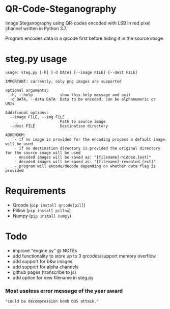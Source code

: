# QR-Code-Steganography
Image Steganography using QR-codes encoded with LSB in red pixel channel written in Python 3.7.

Program encodes data in a qrcode first before hiding it in the source image.

# steg.py usage
```
usage: steg.py [-h] [-d DATA] [--image FILE] [--dest FILE]

IMPORTANT: currently, only png images are supported

optional arguments:
  -h, --help            show this help message and exit
  -d DATA, --data DATA  Data to be encoded; can be alphanumeric or URIs

Additional options:
  --image FILE, --img FILE
                        Path to source image
  --dest FILE           Destination directory

ADDENDUM:
    - if no image is provided for the encoding process a default image will be used
    - if no destination directory is provided the original directory for the source image will be used
    - encoded images will be saved as: "[filename]-hidden.[ext]"
    - decoded images will be saved as: "[filename]-revealed.[ext]"
    - program will encode/decode depending on whether data flag is provided
```

# Requirements
- Qrcode (`pip install qrcode[pil]`)
- Pillow (`pip install pillow`)
- Numpy (`pip install numpy`)

# Todo
- improve "engine.py" @ NOTEs
- add functionality to store up to 3 qrcodes/support memory overflow 
- add support for b&w images
- add support for alpha channels
- github pages (transcribe to js)
- add option for new filename in steg.py

### Most useless error message of the year award
`"could be decompression bomb DOS attack."`
